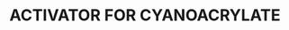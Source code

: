 ---
layout: product
title: "ACTIVATOR FOR CYANOACRYLATE"
price: "1300" 
desc: "Sredstvo za instant sušenje superlepka"
img_path: "/assets/img/A.MIG-8037.webp"
brand: "AMMO"
available: true
special_offer: false
new: true
soon: false
cat: "070000"
subcat: "070100"
subsubcat: "070104"
sifra: "A.MIG-8037"
popular: false
---